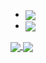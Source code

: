 <!DOCTYPE html>

<html>
  <body>
    <div>      
      <ul>
        <li>
          <a href="https://github.com/jamesh48/PersonalWebsite">
            <img align="center" src="https://github-readme-stats.vercel.app/api/pin/?username=jamesh48&repo=PersonalWebsite" />
          </a>
        </li>
        <a href="https://github.com/jamesh48/Strava-Report-Generator">
          <li>
            <img align="center" src="https://github-readme-stats.vercel.app/api/pin/?username=jamesh48&repo=Strava-Report-Generator&show_owner=true" />
          </li>
        </a>
      </ul>
      
<a href="https://github.com/anuraghazra/github-readme-stats">
  <img align="center" src="https://github-readme-stats.vercel.app/api/pin/?username=anuraghazra&repo=github-readme-stats" />
</a>
<a href="https://github.com/anuraghazra/convoychat">
  <img align="center" src="https://github-readme-stats.vercel.app/api/pin/?username=anuraghazra&repo=convoychat" />
</a>
   </div>    
  </body>
</html>
